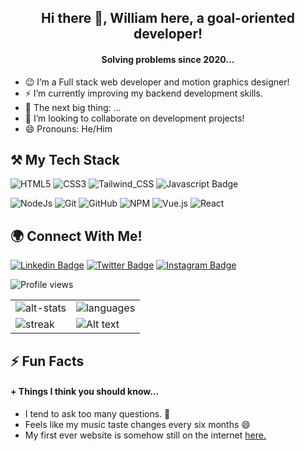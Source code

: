 ## <div align="center">Hi there 👋, William here, a goal-oriented developer!<div>
#### <div align="center">Solving problems since 2020...<div>


- 😉 I’m a Full stack web developer and motion graphics designer!
- ⚡ I’m currently improving my backend development skills.
- 🌱 The next big thing: ...
- 👯 I’m looking to collaborate on development projects!
- 😄 Pronouns: He/Him
<!---- 🤔 I’m looking to collaborate on projects
 💬 Ask me about ...--> 


## ⚒ My Tech Stack
![HTML5](https://img.shields.io/badge/html5-%23E34F26.svg?style=for-the-badge&logo=html5&logoColor=white)
![CSS3](https://img.shields.io/badge/css3-%231572B6.svg?style=for-the-badge&logo=css3&logoColor=white)
![Tailwind_CSS](https://img.shields.io/badge/Tailwind_CSS-38B2AC?style=for-the-badge&logo=tailwind-css&logoColor=white)
![Javascript Badge](https://img.shields.io/badge/-Javascript-F0DB4F?style=for-the-badge&labelColor=F0DB4F&logo=javascript&logoColor=black)
<!--![Kotlin](https://img.shields.io/badge/Kotlin-f26291?style=for-the-badge&logo=kotlin&logoColor=white)
![PHP](https://img.shields.io/badge/php-7175aa?style=for-the-badge&logo=php&logoColor=white)-->
![NodeJs](https://img.shields.io/badge/NodeJs-ffffff?style=for-the-badge&logo=Node.js&logoColor=6b9f5c)
![Git](https://img.shields.io/badge/git-%23F05033.svg?style=for-the-badge&logo=git&logoColor=white)
![GitHub](https://img.shields.io/badge/github-%23121011.svg?style=for-the-badge&logo=github&logoColor=white)
![NPM](https://img.shields.io/badge/NPM-%23000000.svg?style=for-the-badge&logo=npm&logoColor=white)
![Vue.js](https://img.shields.io/badge/Vue-41b883?style=for-the-badge&logo=vue.js&logoColor=white)
![React](https://img.shields.io/badge/React-000000?style=for-the-badge&logo=React&logoColor=white)
 

<!--### Currently learning
![Flutter](https://img.shields.io/badge/Flutter-%231572B6?style=for-the-badge&logo=flutter&logoColor=white)-->


<!--![Python](https://img.shields.io/badge/python-3670A0?style=for-the-badge&logo=python&logoColor=ffdd54)-->
<!--![Django](https://img.shields.io/badge/django-%23092E20.svg?style=for-the-badge&logo=django&logoColor=white)-->

## 🌍 Connect With Me!
[![Linkedin Badge](https://img.shields.io/badge/-Jesulonimii-0e76a8?style=flat&labelColor=0e76a8&logo=linkedin&logoColor=white)](https://www.linkedin.com/in/jesulonimii)
[![Twitter Badge](https://img.shields.io/badge/-@jesulonimii-1ca0f1?style=flat&labelColor=1ca0f1&logo=twitter&logoColor=white)](https://twitter.com/jesulonimii)
[![Instagram Badge](https://img.shields.io/badge/-@jesulonimii-e84393?style=flat&labelColor=e84393&logo=instagram&logoColor=white)](https://instagram.com/jesulonimii)


![Profile views](https://gpvc.arturio.dev/jesulonimii)

| | |
| --- | --- |
| ![alt-stats](https://github-readme-stats.vercel.app/api?username=jesulonimii&count_private=true&show_icons=true&include_all_commits=true) | ![languages](https://cheesits456-readme-stats.vercel.app/api/top-langs?username=jesulonimii&layout=compact&hide=smarty) |
| ![streak](https://github-readme-streak-stats.herokuapp.com/?user=jesulonimii&) | ![Alt text](https://spotify-recently-played-readme.vercel.app/api?user=31t7xodc6cyonwuak54jckwbfxsy) |


## ⚡ Fun Facts
####  + Things I think you should know...
- I tend to ask too many questions. 🌚
- Feels like my music taste changes every six months 😄
- My first ever website is somehow still on the internet <a href="http://willcode.xtgem.com">here.</a>
